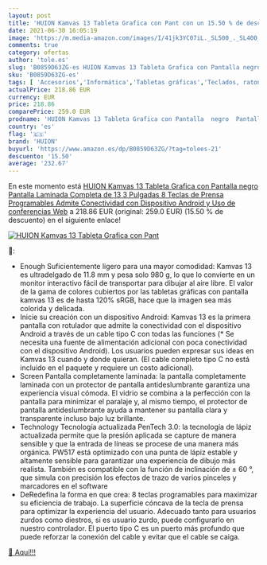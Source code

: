 ```yaml
---
layout: post
title: 'HUION Kamvas 13 Tableta Grafica con Pant con un 15.50 % de descuento'
date: 2021-06-30 16:05:19
image: 'https://m.media-amazon.com/images/I/41jk3YC07iL._SL500_._SL400_.jpg'
comments: true
category: ofertas
author: 'tole.es'
slug: 'B0859D63ZG-es HUION Kamvas 13 Tableta Grafica con Pantalla negro...'
sku: 'B0859D63ZG-es'
tags: [ 'Accesorios','Informática','Tabletas gráficas','Teclados, ratones y periféricos de entrada','android','huion', ]
actualPrice: 218.86 EUR
currency: EUR
price: 218.86
comparePrice: 259.0 EUR
prodname: 'HUION Kamvas 13 Tableta Grafica con Pantalla  negro  Pantalla Laminada Completa de 13 3 Pulgadas  8 Teclas de Prensa Programables Admite Conectividad con Dispositivo Android  y Uso de conferencias Web'
country: 'es'
flag: '🇪🇸'
brand: 'HUION'
buyurl: 'https://www.amazon.es/dp/B0859D63ZG/?tag=tolees-21'
descuento: '15.50'
average: '232.67'
---
```


En este momento está [HUION Kamvas 13 Tableta Grafica con Pantalla  negro  Pantalla Laminada Completa de 13 3 Pulgadas  8 Teclas de Prensa Programables Admite Conectividad con Dispositivo Android  y Uso de conferencias Web](https://www.amazon.es/dp/B0859D63ZG/?tag=tolees-21) a 218.86 EUR (original: 259.0 EUR) (15.50 %  de descuento) en el siguiente enlace!

[![HUION Kamvas 13 Tableta Grafica con Pant](https://m.media-amazon.com/images/I/41jk3YC07iL._SL500_._SL400_.jpg)](https://www.amazon.es/dp/B0859D63ZG/?tag=tolees-21)

🔎:

- Enough Suficientemente ligero para una mayor comodidad: Kamvas 13 es ultradelgado de 11.8 mm y pesa solo 980 g, lo que lo convierte en un monitor interactivo fácil de transportar para dibujar al aire libre. El valor de la gama de colores cubiertos por las tabletas gráficas con pantalla kamvas 13 es de hasta 120% sRGB, hace que la imagen sea más colorida y delicada.
- Inicie su creación con un dispositivo Android: Kamvas 13 es la primera pantalla con rotulador que admite la conectividad con el dispositivo Android a través de un cable tipo C con todas las funciones (* Se necesita una fuente de alimentación adicional con poca conectividad con el dispositivo Android). Los usuarios pueden expresar sus ideas en Kamvas 13 cuando y donde quieran. (El cable completo tipo C no está incluido en el paquete y requiere un costo adicional).
- Screen Pantalla completamente laminada: la pantalla completamente laminada con un protector de pantalla antideslumbrante garantiza una experiencia visual cómoda. El vidrio se combina a la perfección con la pantalla para minimizar el paralaje y, al mismo tiempo, el protector de pantalla antideslumbrante ayuda a mantener su pantalla clara y transparente incluso bajo luz brillante.
- Technology Tecnología actualizada PenTech 3.0: la tecnología de lápiz actualizada permite que la presión aplicada se capture de manera sensible y que la entrada de líneas se procese de una manera más orgánica. PW517 está optimizado con una punta de lápiz estable y altamente sensible para garantizar una experiencia de dibujo más realista. También es compatible con la función de inclinación de ± 60 °, que simula con precisión los efectos de trazo de varios pinceles y marcadores en el software
- DeRedefina la forma en que crea: 8 teclas programables para maximizar su eficiencia de trabajo. La superficie cóncava de la tecla de prensa para optimizar la experiencia del usuario. Adecuado tanto para usuarios zurdos como diestros, si es usuario zurdo, puede configurarlo en nuestro controlador. El puerto tipo C es un puerto más profundo que puede reforzar la conexión del cable y evitar que el cable se caiga.

[🛒 Aquí!!!](https://www.amazon.es/dp/B0859D63ZG/?tag=tolees-21)
